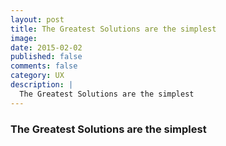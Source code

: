 ```yaml
---
layout: post
title: The Greatest Solutions are the simplest
image:
date: 2015-02-02
published: false
comments: false
category: UX
description: |
  The Greatest Solutions are the simplest
---
```


### The Greatest Solutions are the simplest


